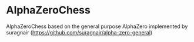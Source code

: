 # AlphaZeroChess
 AlphaZeroChess based on the general purpose AlphaZero implemented by suragnair (https://github.com/suragnair/alpha-zero-general) 
